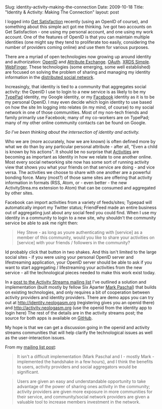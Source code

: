 Slug: identity-activity-making-the-connection
Date: 2009-10-18
Title: "Identity & Activity: Making The Connection"
layout: post

I logged into [Get Satisfaction](http://getsatisfaction.com) recently (using an OpenID of course), and something about this simple act got me thinking. Ive got two accounts on Get Satisfaction - one using my personal account, and one using my work account. One of the features of OpenID is that you can maintain multiple identities (one might say they tend to proliferate too easily, considering the number of providers coming online) and use them for various purposes.

There are a myriad of open technologies now growing up around identity and authorization: [OpenID](http://openid.net) and [Attribute Exchange](http://openid.net/specs/openid-attribute-exchange-1_0.html). [OAuth](http://oauth.net). [XRDS Simple](http://xrds-simple.net/). [WebFinger](http://code.google.com/p/webfinger/). These technologies (some emerging, some well established) are focused on solving the problem of sharing and managing my identity information in the [distributed social network](http://diso-project.org).

Increasingly, that identity is tied to a community that aggregates social activity: the OpenID I use to login to a new service is as likely to be my [TypePad](http://typepad.com) identity, my Google identity, or my [Facebook](http://facebook.com) identity as it is to be my personal OpenID. I may even decide which login identity to use based on how the site Im logging into relates (in my mind, of course) to my social network in one of those communities. Most of my non-tech friends and family primarily use Facebook; many of my co-workers are on TypePad; many of my other online community contacts can be found on Google.

*So I've been thinking about the intersection of identity and activity.*

Who we are (more accurately, how we are known) is often defined more by what we do than by any particular personal attribute - after all, "Even a child is known by his actions". It should be no surprise that [Activities](http://activitystrea.ms) are becoming as important as Identity in how we relate to one another online. Most every social networking site now has some sort of running activity view that shows you what your friends on that service are doing - and vice versa. The activities we choose to share with one another are a powerful bonding force. Many (most?) of those same sites are offering that activity information in formats (RSS, Atom, or - even better - the new ActivityStrea.ms extension to Atom) that can be consumed and aggregated by other sites.

Facebook can import activities from a variety of feeds/sites; Typepad will automatically import my Twitter status; FriendFeed made an entire business out of aggregating just about any social feed you could find. When I use my identity in a community to login to a new site, why shouldn't the community service be able to ask me right then:

>Hey Steve - as long as youre authenticating with [service] as a member of this community, would you like to share your activities on [service] with your friends / followers in the community?

Id probably click that button in two shakes. And this isn't limited to the large social sites - if you were using your personal OpenID  server and lifestreaming application, your OpenID server should be able to ask if you want to start aggregating / lifestreaming your activities from the new service - all the technological pieces needed to make this work exist today.

In a [post to the Activity Streams mailing list](http://groups.google.com/group/activity-streams/browse_thread/thread/a713cc66904ec50b) I've outlined a solution and implementation (built mostly by fellow Six Aparter [Mark Paschal](http://markpasc.org/mark/)) that builds on existing technologies, and only requires a bit of cooperation between activity providers and identity providers. There are demo apps you can try out at <http://identity.neologasm.org> (registering gives you an openid there) and <http://activity.neologasm.org> (use the openid from the identity app to login here) The rest of the details are in the activity streams post; the source for both apps is available on [GitHub](http://github.com/sivy).

My hope is that we can get a discussion going in the openid and activity streams communities that will help clarify the technological issues as well as the user-interaction issues.

From my [mailing list post](http://groups.google.com/group/activity-streams/browse_thread/thread/a713cc66904ec50b):

>It isn't a difficult implementation (Mark Paschal and I -
mostly Mark - implemented the handshake in a few hours), and I think
the benefits to users, activity providers and social aggregators would
be significant.

>Users are given an easy and understandable opportunity to take
advantage of the power of sharing ones activity in the community;
activity providers are given more exposure in more communities for
their service, and community/social network providers are given a
valuable tool to increase members investment in the network.
